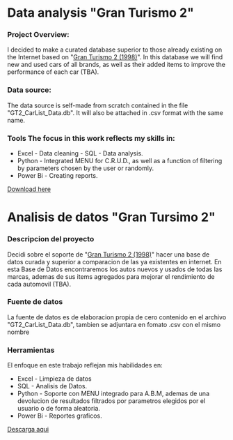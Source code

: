 # Data analysis "Gran Turismo 2"

### Project Overview:

I decided to make a curated database superior to those already existing on the Internet based on "[Gran Turismo 2 (1998)](https://es.wikipedia.org/wiki/Gran_Turismo_2)". In this database we will find new and used cars of all brands,
as well as their added items to improve the performance of each car (TBA).

### Data source:

The data source is self-made from scratch contained in the file "GT2_CarList_Data.db". It will also be attached in .csv format with the same name.

### Tools The focus in this work reflects my skills in:

- Excel - Data cleaning - SQL - Data analysis.
- Python - Integrated MENU for C.R.U.D., as well as a function of filtering by parameters chosen by the user or randomly.
- Power Bi - Creating reports.

[Download here](https://github.com/MarianoPagliere/Pagliere_Portfolio/raw/main/GT2_Data.7z)

# Analisis de datos "Gran Tursimo 2"

### Descripcion del proyecto

Decidi sobre el soporte de "[Gran Turismo 2 (1998)](https://es.wikipedia.org/wiki/Gran_Turismo_2)" hacer una base de datos curada y superior a comparacion de las ya existentes en internet.
En esta Base de Datos encontraremos los autos nuevos y usados de todas las marcas,
ademas de sus items agregados para mejorar el rendimiento de cada automovil (TBA).

### Fuente de datos

La fuente de datos es de elaboracion propia de cero contenido en el archivo "GT2_CarList_Data.db", tambien se adjuntara en fomato .csv con el mismo nombre

### Herramientas
El enfoque en este trabajo reflejan mis habilidades en:
- Excel - Limpieza de datos
- SQL - Analisis de Datos.
- Python - Soporte con MENU integrado para A.B.M, ademas de una devolucion de resultados filtrados por parametros elegidos por el usuario o de forma aleatoria.
- Power Bi - Reportes graficos.

[Descarga aqui](https://github.com/MarianoPagliere/Pagliere_Portfolio/raw/main/GT2_Data.7z)
